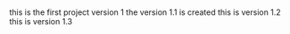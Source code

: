 # 
this is the first project version 1
the version 1.1 is created 
this is version 1.2 
this is version 1.3
